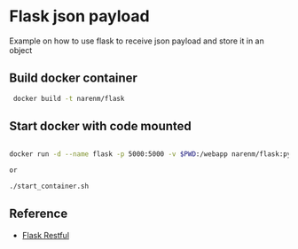 # Flask json payload

Example on how to use flask to receive json payload and store it in an object

## Build docker container

```sh
 docker build -t narenm/flask
 ```

## Start docker with code mounted

```bash

docker run -d --name flask -p 5000:5000 -v $PWD:/webapp narenm/flask:py3

or

./start_container.sh

```

## Reference

- [Flask Restful](https://flask-restful.readthedocs.io/en/0.3.5/)
